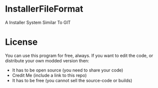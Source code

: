 # InstallerFileFormat
A Installer System Similar To GIT

# License
You can use this program for free, always.
If you want to edit the code, or distribute your own modded version then:
- It has to be open source (you need to share your code)
- Credit Me (include a link to this repo)
- It has to be free (you cannot sell the source-code or builds)
